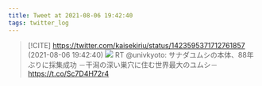 ```yaml
---
title: Tweet at 2021-08-06 19:42:40
tags: twitter_log
---
```


> [!CITE] https://twitter.com/kaisekiriu/status/1423595371712761857 (2021-08-06 19:42:40)
> ![](https://twitter.com/kaisekiriu/status/1423595371712761857)
> RT @univkyoto: サナダユムシの本体、88年ぶりに採集成功 －干潟の深い巣穴に住む世界最大のユムシ－ https://t.co/Sc7D4H72r4
